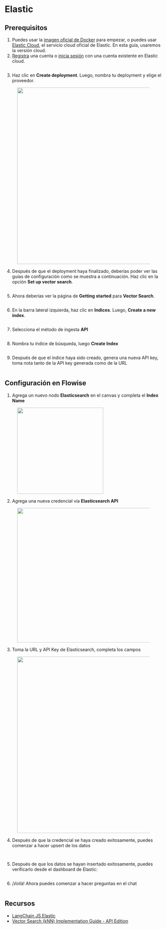 # Elastic

## Prerequisitos

1. Puedes usar la [imagen oficial de Docker](https://www.elastic.co/guide/en/elasticsearch/reference/current/docker.html) para empezar, o puedes usar [Elastic Cloud](https://www.elastic.co/cloud/), el servicio cloud oficial de Elastic. En esta guía, usaremos la versión cloud.
2. [Registra](https://cloud.elastic.co/registration) una cuenta o [inicia sesión](https://cloud.elastic.co/login) con una cuenta existente en Elastic cloud.

<figure><img src="../../../.gitbook/assets/elastic1.png" alt=""><figcaption></figcaption></figure>

3. Haz clic en **Create deployment**. Luego, nombra tu deployment y elige el proveedor.

<figure><img src="../../../.gitbook/assets/elastic2.png" alt="" width="563"><figcaption></figcaption></figure>

4. Después de que el deployment haya finalizado, deberías poder ver las guías de configuración como se muestra a continuación. Haz clic en la opción **Set up vector search**.

<figure><img src="../../../.gitbook/assets/elastic4.png" alt=""><figcaption></figcaption></figure>

5. Ahora deberías ver la página de **Getting started** para **Vector Search**.

<figure><img src="../../../.gitbook/assets/elastic5.png" alt=""><figcaption></figcaption></figure>

6. En la barra lateral izquierda, haz clic en **Indices**. Luego, **Create a new index**.

<figure><img src="../../../.gitbook/assets/elastic6.png" alt=""><figcaption></figcaption></figure>

7. Selecciona el método de ingesta **API**

<figure><img src="../../../.gitbook/assets/elastic7.png" alt=""><figcaption></figcaption></figure>

8. Nombra tu índice de búsqueda, luego **Create Index**

<figure><img src="../../../.gitbook/assets/elastic8.png" alt=""><figcaption></figcaption></figure>

9. Después de que el índice haya sido creado, genera una nueva API key, toma nota tanto de la API key generada como de la URL

<figure><img src="../../../.gitbook/assets/elastic9.png" alt=""><figcaption></figcaption></figure>

## Configuración en Flowise

1. Agrega un nuevo nodo **Elasticsearch** en el canvas y completa el **Index Name**

<figure><img src="../../../.gitbook/assets/elastic10.png" alt="" width="275"><figcaption></figcaption></figure>

2. Agrega una nueva credencial vía **Elasticsearch API**

<figure><img src="../../../.gitbook/assets/elastic11.png" alt="" width="429"><figcaption></figcaption></figure>

3. Toma la URL y API Key de Elasticsearch, completa los campos

<figure><img src="../../../.gitbook/assets/elastic12.png" alt="" width="563"><figcaption></figcaption></figure>

4. Después de que la credencial se haya creado exitosamente, puedes comenzar a hacer upsert de los datos

<figure><img src="../../../.gitbook/assets/Untitled (1) (1) (1).png" alt=""><figcaption></figcaption></figure>

<figure><img src="../../../.gitbook/assets/elastic13.png" alt=""><figcaption></figcaption></figure>

5. Después de que los datos se hayan insertado exitosamente, puedes verificarlo desde el dashboard de Elastic:

<figure><img src="../../../.gitbook/assets/image (7) (1) (1) (1) (1) (1) (2) (1).png" alt=""><figcaption></figcaption></figure>

6. ¡Voilà! Ahora puedes comenzar a hacer preguntas en el chat

<figure><img src="../../../.gitbook/assets/image (6) (1) (1) (1) (1) (1) (1) (2) (1).png" alt=""><figcaption></figcaption></figure>

## Recursos

* [LangChain JS Elastic](https://js.langchain.com/docs/integrations/vectorstores/elasticsearch)
* [Vector Search (kNN) Implementation Guide - API Edition](https://www.elastic.co/search-labs/blog/articles/vector-search-implementation-guide-api-edition)
